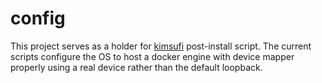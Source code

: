 # config

This project serves as a holder for [kimsufi][1] post-install script. 
The current scripts configure the OS to host a docker engine with device mapper properly using a real device rather than the default loopback.

[1]: https://www.kimsufi.com/fr/index.xml